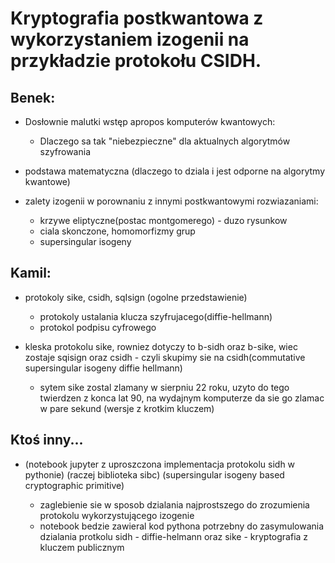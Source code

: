 # Kryptografia postkwantowa z wykorzystaniem izogenii na przykładzie protokołu CSIDH.


## Benek:

- Dosłownie malutki wstęp apropos komputerów kwantowych:
    
    - Dlaczego sa tak "niebezpieczne" dla aktualnych algorytmów szyfrowania

- podstawa matematyczna (dlaczego to dziala i jest odporne na algorytmy kwantowe)

- zalety izogenii w porownaniu z innymi postkwantowymi rozwiazaniami:
    
    - krzywe eliptyczne(postac montgomerego) - duzo rysunkow
    - ciala skonczone, homomorfizmy grup
    - supersingular isogeny


## Kamil:

- protokoly sike, csidh, sqIsign (ogolne przedstawienie) 
 
    - protokoly ustalania klucza szyfrujacego(diffie-hellmann)
    - protokol podpisu cyfrowego

- kleska protokolu sike, rowniez dotyczy to b-sidh oraz b-sike, wiec zostaje sqisign oraz csidh - czyli skupimy sie na csidh(commutative supersingular isogeny diffie hellmann)

    - sytem sike zostal zlamany w sierpniu 22 roku, uzyto do tego twierdzen z konca lat 90, na wydajnym komputerze da sie go zlamac w pare sekund (wersje z krotkim kluczem)

## Ktoś inny...

- (notebook jupyter z uproszczona implementacja protokolu sidh w pythonie) (raczej biblioteka sibc) (supersingular isogeny based cryptographic primitive) 

    - zaglebienie sie w sposob dzialania najprostszego do zrozumienia protokolu wykorzystującego izogenie
    - notebook bedzie zawieral kod pythona potrzebny do zasymulowania dzialania protkolu sidh - diffie-helmann oraz sike - kryptografia z kluczem publicznym
